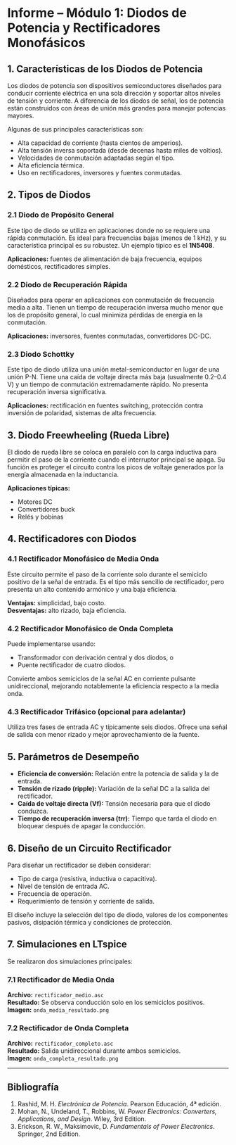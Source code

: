 # Informe – Módulo 1: Diodos de Potencia y Rectificadores Monofásicos

## 1. Características de los Diodos de Potencia

Los diodos de potencia son dispositivos semiconductores diseñados para conducir corriente eléctrica en una sola dirección y soportar altos niveles de tensión y corriente. A diferencia de los diodos de señal, los de potencia están construidos con áreas de unión más grandes para manejar potencias mayores.

Algunas de sus principales características son:

- Alta capacidad de corriente (hasta cientos de amperios).
- Alta tensión inversa soportada (desde decenas hasta miles de voltios).
- Velocidades de conmutación adaptadas según el tipo.
- Alta eficiencia térmica.
- Uso en rectificadores, inversores y fuentes conmutadas.

## 2. Tipos de Diodos

### 2.1 Diodo de Propósito General

Este tipo de diodo se utiliza en aplicaciones donde no se requiere una rápida conmutación. Es ideal para frecuencias bajas (menos de 1 kHz), y su característica principal es su robustez. Un ejemplo típico es el **1N5408**.

**Aplicaciones:** fuentes de alimentación de baja frecuencia, equipos domésticos, rectificadores simples.

### 2.2 Diodo de Recuperación Rápida

Diseñados para operar en aplicaciones con conmutación de frecuencia media a alta. Tienen un tiempo de recuperación inversa mucho menor que los de propósito general, lo cual minimiza pérdidas de energía en la conmutación.

**Aplicaciones:** inversores, fuentes conmutadas, convertidores DC-DC.

### 2.3 Diodo Schottky

Este tipo de diodo utiliza una unión metal-semiconductor en lugar de una unión P-N. Tiene una caída de voltaje directa más baja (usualmente 0.2–0.4 V) y un tiempo de conmutación extremadamente rápido. No presenta recuperación inversa significativa.

**Aplicaciones:** rectificación en fuentes switching, protección contra inversión de polaridad, sistemas de alta frecuencia.

## 3. Diodo Freewheeling (Rueda Libre)

El diodo de rueda libre se coloca en paralelo con la carga inductiva para permitir el paso de la corriente cuando el interruptor principal se apaga. Su función es proteger el circuito contra los picos de voltaje generados por la energía almacenada en la inductancia.

**Aplicaciones típicas:**
- Motores DC
- Convertidores buck
- Relés y bobinas

## 4. Rectificadores con Diodos

### 4.1 Rectificador Monofásico de Media Onda

Este circuito permite el paso de la corriente solo durante el semiciclo positivo de la señal de entrada. Es el tipo más sencillo de rectificador, pero presenta un alto contenido armónico y una baja eficiencia.

**Ventajas:** simplicidad, bajo costo.  
**Desventajas:** alto rizado, baja eficiencia.

### 4.2 Rectificador Monofásico de Onda Completa

Puede implementarse usando:
- Transformador con derivación central y dos diodos, o
- Puente rectificador de cuatro diodos.

Convierte ambos semiciclos de la señal AC en corriente pulsante unidireccional, mejorando notablemente la eficiencia respecto a la media onda.

### 4.3 Rectificador Trifásico (opcional para adelantar)

Utiliza tres fases de entrada AC y típicamente seis diodos. Ofrece una señal de salida con menor rizado y mejor aprovechamiento de la fuente.

## 5. Parámetros de Desempeño

- **Eficiencia de conversión:** Relación entre la potencia de salida y la de entrada.
- **Tensión de rizado (ripple):** Variación de la señal DC a la salida del rectificador.
- **Caída de voltaje directa (Vf):** Tensión necesaria para que el diodo conduzca.
- **Tiempo de recuperación inversa (trr):** Tiempo que tarda el diodo en bloquear después de apagar la conducción.

## 6. Diseño de un Circuito Rectificador

Para diseñar un rectificador se deben considerar:
- Tipo de carga (resistiva, inductiva o capacitiva).
- Nivel de tensión de entrada AC.
- Frecuencia de operación.
- Requerimiento de tensión y corriente de salida.

El diseño incluye la selección del tipo de diodo, valores de los componentes pasivos, disipación térmica y condiciones de protección.

## 7. Simulaciones en LTspice

Se realizaron dos simulaciones principales:

### 7.1 Rectificador de Media Onda
**Archivo:** `rectificador_medio.asc`  
**Resultado:** Se observa conducción solo en los semiciclos positivos.  
**Imagen:** `onda_media_resultado.png`

### 7.2 Rectificador de Onda Completa
**Archivo:** `rectificador_completo.asc`  
**Resultado:** Salida unidireccional durante ambos semiciclos.  
**Imagen:** `onda_completa_resultado.png`

---

## Bibliografía

1. Rashid, M. H. *Electrónica de Potencia*. Pearson Educación, 4ª edición.
2. Mohan, N., Undeland, T., Robbins, W. *Power Electronics: Converters, Applications, and Design*. Wiley, 3rd Edition.
3. Erickson, R. W., Maksimovic, D. *Fundamentals of Power Electronics*. Springer, 2nd Edition.
